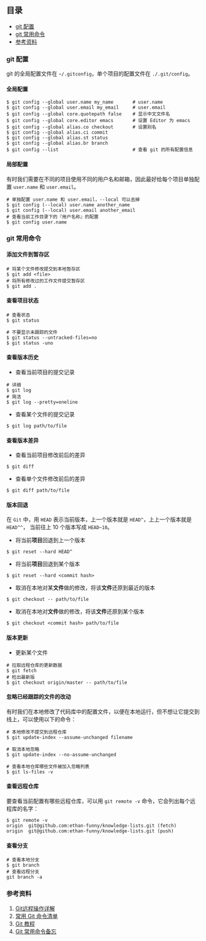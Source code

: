 ## 目录

<!-- MarkdownTOC -->

- [git 配置](#git-配置)
- [git 常用命令](#git-常用命令)
- [参考资料](#参考资料)

<!-- /MarkdownTOC -->


### git 配置

git 的全局配置文件在 `~/.gitconfig`，单个项目的配置文件在 `./.git/config`。

#### 全局配置

```shell
$ git config --global user.name my_name       # user.name
$ git config --global user.email my_email     # user.email
$ git config --global core.quotepath false    # 显示中文文件名
$ git config --global core.editor emacs       # 设置 Editor 为 emacs
$ git config --global alias.co checkout       # 设置别名
$ git config --global alias.ci commit
$ git config --global alias.st status
$ git config --global alias.br branch
$ git config --list                           # 查看 git 的所有配置信息
```


#### 局部配置

有时我们需要在不同的项目使用不同的用户名和邮箱，因此最好给每个项目单独配置 `user.name` 和 `user.email`。

```shell
# 单独配置 user.name 和 user.email，--local 可以去掉
$ git config (--local) user.name another_name
$ git config (--local) user.email another_email
# 查看当前工作目录下的『用户名称』的配置
$ git config user.name 
```


### git 常用命令

#### 添加文件到暂存区

```shell
# 将某个文件修改提交到本地暂存区
$ git add <file>     
# 将所有修改过的工作文件提交暂存区  
$ git add .           
```

#### 查看项目状态

```shell
# 查看状态
$ git status

# 不要显示未跟踪的文件 
$ git status --untracked-files=no
$ git status -uno
```

#### 查看版本历史

- 查看当前项目的提交记录

```shell
# 详细
$ git log
# 简洁
$ git log --pretty=oneline
```

- 查看某个文件的提交记录

```shell
$ git log path/to/file
```

#### 查看版本差异

- 查看当前项目修改前后的差异

```shell
$ git diff
```

- 查看单个文件修改前后的差异

```shell
$ git diff path/to/file
```

#### 版本回退

在 `Git` 中，用 `HEAD` 表示当前版本，上一个版本就是 `HEAD^`，上上一个版本就是 `HEAD^^`，
当前往上 10 个版本写成 `HEAD~10`。

- 将当前**项目**回退到上一个版本

```shell
$ git reset --hard HEAD^
```

- 将当前**项目**回退到某个版本

```shell
$ git reset --hard <commit hash>
```

- 取消在本地对某**文件**做的修改，将该**文件**还原到最近的版本

```shell
$ git checkout -- path/to/file
```

- 取消在本地对**文件**做的修改，将该**文件**还原到某个版本

```shell
$ git checkout <commit hash> path/to/file
```


#### 版本更新

- 更新某个文件

```shell
# 拉取远程仓库的更新数据
$ git fetch
# 检出最新版
$ git checkout origin/master -- path/to/file
```

#### 忽略已经跟踪的文件的改动

有时我们在本地修改了代码库中的配置文件，以便在本地运行，但不想让它提交到线上，可以使用以下的命令：

```shell
# 本地修改不提交到远程仓库
$ git update-index --assume-unchanged filename

# 取消本地忽略
$ git update-index --no-assume-unchanged 

# 查看本地仓库哪些文件被加入忽略列表
$ git ls-files -v
```

#### 查看远程仓库

要查看当前配置有哪些远程仓库，可以用 `git remote -v` 命令，它会列出每个远程库的名字：

```shell
$ git remote -v
origin  git@github.com:ethan-funny/knowledge-lists.git (fetch)
origin  git@github.com:ethan-funny/knowledge-lists.git (push)
```

#### 查看分支

```shell
# 查看本地分支
$ git branch 
# 查看远程分支 
git branch -a 
```

### 参考资料

1. [Git远程操作详解](http://www.ruanyifeng.com/blog/2014/06/git_remote.html)
2. [常用 Git 命令清单](http://www.ruanyifeng.com/blog/2015/12/git-cheat-sheet.html)
3. [Git 教程](http://www.liaoxuefeng.com/wiki/0013739516305929606dd18361248578c67b8067c8c017b000)
4. [Git 常用命令备忘](http://stormzhang.com/git/2014/01/27/git-common-command/)


